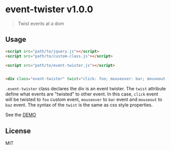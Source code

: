 # event-twister v1.0.0

> Twist events at a dom

## Usage

```html
<script src="path/to/jquery.js"></script>
<script src="path/to/custom-class.js"></script>

<script src="path/to/event-twister.js"></script>


<div class="event-twister" twist="click: foo; mouseover: bar; mouseout: baz;">...</div>
```

`.event-twister` class declares the div is an event twister. The `twist` attribute define what events are "twisted" to other event. In this case, `click` event will be twisted to `foo` custom event, `mouseover` to `bar` event and `mouseout` to `baz` event. The syntax of the `twist` is the same as css style properties.

See the [DEMO](https://kt3k.github.io/event-twister/test.html)

## License

MIT
